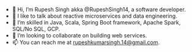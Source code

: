 - 👋 Hi, I’m Rupesh Singh akka @RupeshSingh14, a software developer. 
- 👀 I like to talk about reactive microservices and data engineering. 
- 🌱 I’m skilled in Java, Scala, Spring Boot framework, Apache Spark, SQL/No SQL, GCP.
- 💞️ I’m looking to collaborate on building web services. 
- 📫 You can reach me at rupeshkumarsingh.14@gmail.com.

<!---
RupeshSingh14/RupeshSingh14 is a ✨ special ✨ repository because its `README.md` (this file) appears on your GitHub profile.
You can click the Preview link to take a look at your changes.
--->
